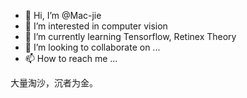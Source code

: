 - 👋 Hi, I’m @Mac-jie
- 👀 I’m interested in computer vision
- 🌱 I’m currently learning Tensorflow, Retinex Theory
- 💞️ I’m looking to collaborate on ...
- 📫 How to reach me ...

<!---
Mac-jie/Mac-jie is a ✨ special ✨ repository because its `README.md` (this file) appears on your GitHub profile.
You can click the Preview link to take a look at your changes.
--->
大量淘沙，沉者为金。

